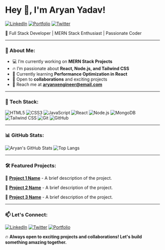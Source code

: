 # Hey 👋, I'm Aryan Yadav!

[![LinkedIn](https://img.shields.io/badge/LinkedIn-Connect-blue?style=flat-square&logo=linkedin)](https://www.linkedin.com/in/aryanxengineer)
[![Portfolio](https://img.shields.io/badge/Portfolio-Visit-green?style=flat-square&logo=react)](https://your-portfolio.com)
[![Twitter](https://img.shields.io/badge/Twitter-Follow-blue?style=flat-square&logo=twitter)](https://twitter.com/your-handle)

🚀 Full Stack Developer | MERN Stack Enthusiast | Passionate Coder

---

### 🧐 About Me:

- 💻 I’m currently working on **MERN Stack Projects**
- 🔥 I’m passionate about **React, Node.js, and Tailwind CSS**
- 🎯 Currently learning **Performance Optimization in React**
- 🤝 Open to **collaborations** and exciting projects
- 📩 Reach me at **aryanxengineer@email.com**

---

### 🚀 Tech Stack:

![HTML5](https://img.shields.io/badge/HTML5-%23E34F26.svg?style=flat&logo=html5&logoColor=white)
![CSS3](https://img.shields.io/badge/CSS3-%231572B6.svg?style=flat&logo=css3&logoColor=white)
![JavaScript](https://img.shields.io/badge/JavaScript-%23F7DF1E.svg?style=flat&logo=javascript&logoColor=black)
![React](https://img.shields.io/badge/React-%2361DAFB.svg?style=flat&logo=react&logoColor=black)
![Node.js](https://img.shields.io/badge/Node.js-%23339933.svg?style=flat&logo=node.js&logoColor=white)
![MongoDB](https://img.shields.io/badge/MongoDB-%2347A248.svg?style=flat&logo=mongodb&logoColor=white)
![Tailwind CSS](https://img.shields.io/badge/TailwindCSS-%2306B6D4.svg?style=flat&logo=tailwind-css&logoColor=white)
![Git](https://img.shields.io/badge/Git-%23F05032.svg?style=flat&logo=git&logoColor=white)
![GitHub](https://img.shields.io/badge/GitHub-%23181717.svg?style=flat&logo=github&logoColor=white)

---

### 📊 GitHub Stats:

![Aryan's GitHub Stats](https://github-readme-stats.vercel.app/api?username=merndeveloperaryan&show_icons=true&theme=tokyonight)
![Top Langs](https://github-readme-stats.vercel.app/api/top-langs/?username=merndeveloperaryan&layout=compact&theme=tokyonight)

---

### 🛠 Featured Projects:

🚀 [**Project 1 Name**](https://github.com/your-project-link) - A brief description of the project.

🚀 [**Project 2 Name**](https://github.com/your-project-link) - A brief description of the project.

🚀 [**Project 3 Name**](https://github.com/your-project-link) - A brief description of the project.

---

### 📫 Let's Connect:
[![LinkedIn](https://img.shields.io/badge/LinkedIn-Connect-blue?style=flat-square&logo=linkedin)](https://www.linkedin.com/in/aryanxengineer)
[![Twitter](https://img.shields.io/badge/Twitter-Follow-blue?style=flat-square&logo=twitter)](https://twitter.com/your-handle)
[![Portfolio](https://img.shields.io/badge/Portfolio-Visit-green?style=flat-square&logo=react)](https://your-portfolio.com)

🔥 **Always open to exciting projects and collaborations! Let's build something amazing together.**
